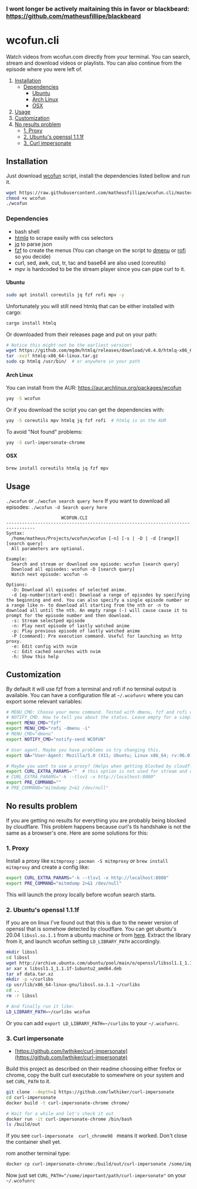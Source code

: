 ### I wont longer be actively maitaining this in favor or blackbeard: https://github.com/matheusfillipe/blackbeard

# wcofun.cli

Watch videos from wcofun.com directly from your terminal. You can search, stream and download videos or playlists. You can also continue from the episode where you were left of.


1. [Installation](#installation)
   * [Dependencies](#dependencies)
     * [Ubuntu](#ubuntu)
     * [Arch Linux](#arch-linux)
     * [OSX](#osx)
2. [Usage](#usage)
3. [Customization](#customization)
4. [No results problem](#no-results-problem)
   * [1. Proxy](#1.-proxy)
   * [2. Ubuntu's openssl 1.1.1f](#2.-ubuntu's-openssl-1.1.1f)
   * [3. Curl impersonate](#3.-curl-impersonate)


## Installation

Just download [wcofun](https://raw.githubusercontent.com/matheusfillipe/wcofun.cli/master/wcofun) script, install the dependencies listed bellow and run it.

```bash
wget https://raw.githubusercontent.com/matheusfillipe/wcofun.cli/master/wcofun
chmod +x wcofun
./wcofun
```

### Dependencies
 - bash shell
 - [htmlq](https://github.com/mgdm/htmlq) to scrape easily with css selectors
 - [jq](https://stedolan.github.io/jq/download/) to parse json
 - [fzf](https://github.com/junegunn/fzf) to create the menus (You can change on the script to [dmenu](https://tools.suckless.org/dmenu/) or [rofi](https://github.com/davatorium/rofi) so you decide)
 - curl, sed, awk, cut, tr, tac and base64 are also used (coreutils)
 - mpv is hardcoded to be the stream player since you can pipe curl to it.

#### Ubuntu
```bash
sudo apt install coreutils jq fzf rofi mpv -y
```
Unfortunately you will still need htmlq that can be either installed with cargo:
```bash
cargo install htmlq
```
Or downloaded from their releases page and put on your path:
```bash
# Notice this might not be the earliest version!
wget https://github.com/mgdm/htmlq/releases/download/v0.4.0/htmlq-x86_64-linux.tar.gz
tar -xvzf htmlq-x86_64-linux.tar.gz
sudo cp htmlq /usr/bin/  # or anywhere in your path
```

#### Arch Linux

You can install from the AUR: https://aur.archlinux.org/packages/wcofun

```bash
yay -S wcofun
```

Or if you download the script you can get the dependencies with:

```bash
yay -S coreutils mpv htmlq jq fzf rofi  # htmlq is on the AUR
```

To avoid "Not found" problems:

```bash
yay -S curl-impersonate-chrome
```

#### OSX

```bash
brew install coreutils htmlq jq fzf mpv
```

## Usage
`./wcofun` or `./wocfun search query here`
If you want to download all episodes: `./wcofun -d Search query here`

```
                     WCOFUN.CLI
---------------------------------------------------------------------------------
Syntax:
  /home/matheus/Projects/wcofun/wcofun [-n] [-s | -D | -d [range]] [search query]
  All parameters are optional.

Example:
  Search and stream or download one episode: wcofun [search query]
  Download all episodes: wcofun -D [search query]
  Watch next episode: wcofun -n

Options:
  -D: Download all episodes of selected anime.
  -d [ep-number|start-end]: Download a range of episodes by specifying the beginning and end. You can also specify a single episode number or a range like n- to download all starting from the nth or -n to download all until the nth. An empty range (-) will cause cause it to prompt for the episode number and then download.
  -s: Stream selectped episode
  -n: Play next episode of lastly watched anime
  -p: Play previous episode of lastly watched anime
  -P [command]: Pre execution command. Useful for launching an http proxy.
  -e: Edit config with nvim
  -c: Edit cached searches with nvim
  -h: Show this help
```

## Customization

By default it will use fzf from a terminal and rofi if no terminal output is available. You can have a configuration file at `~/.wcofunrc` where you can export some relevant variables:

```bash
# MENU_CMD: Choose your menu command. Tested with dmenu, fzf and rofi only
# NOTIFY_CMD. How to tell you about the status. Leave empty for a simple echo to stdout
export MENU_CMD="fzf"
export MENU_CMD="rofi -dmenu -i"
# MENU_CMD="dmenu"
export NOTIFY_CMD="notify-send WCOFUN"

# User agent. Maybe you have problems so try changing this.
export UA="User-Agent: Mozilla/5.0 (X11; Ubuntu; Linux x86_64; rv:96.0) Gecko/20100101 Firefox/96.0"

# Maybe you want to use a proxy? (Helps when getting blocked by cloudflare, or if you want to debug)
export CURL_EXTRA_PARAMS=""  # this option is not used for stream and download
# CURL_EXTRA_PARAMS="-k --tlsv1 -x http://localhost:8080"
export PRE_COMMAND=""
# PRE_COMMAND="mitmdump 2>&1 /dev/null"
```

## No results problem

If you are getting no results for everything you are probably being blocked by cloudflare. This problem happens because curl's tls handshake is not the same as a browser's one. Here are some solutions for this:

### 1. Proxy

 Install a proxy like `mitmproxy` : `pacman -S mitmproxy` or `brew install mitmproxy` and create a config like:

```bash
export CURL_EXTRA_PARAMS="-k --tlsv1 -x http://localhost:8080"
export PRE_COMMAND="mitmdump 2>&1 /dev/null"

```
This will launch the proxy locally before wcofun search starts.


### 2. Ubuntu's openssl 1.1.1f

If you are on linux I've found out that this is due to the newer version of openssl that is somehow detected by cloudflare. You can get ubuntu's 20.04 `libssl.so.1.1` from a ubuntu machine or from [here](http://archive.ubuntu.com/ubuntu/pool/main/o/openssl/libssl1.1_1.1.1f26). Extract the library from it, and launch wcofun setting `LD_LIBRARY_PATH` accordingly.

```bash
mkdir libssl
cd libssl
wget http://archive.ubuntu.com/ubuntu/pool/main/o/openssl/libssl1.1_1.1.1f-1ubuntu2_amd64.deb
ar xar x libssl1.1_1.1.1f-1ubuntu2_amd64.deb
tar xf data.tar.xz
mkdir -p ~/curlibs
cp usr/lib/x86_64-linux-gnu/libssl.so.1.1 ~/curlibs
cd ..
rm -r libssl

# And finally run it like:
LD_LIBRARY_PATH=~/curlibs wcofun
```
Or you can add `export LD_LIBRARY_PATH=~/curlibs` to your `~/.wcofunrc`.

### 3. Curl impersonate

* [https://github.com/lwthiker/curl-impersonate](https://github.com/lwthiker/curl-impersonate)

Build this project as described on their readme choosing either firefox or chrome, copy the built curl executable to somewhere on your system and set `CURL_PATH` to it.

``` bash
git clone --depth=1 https://github.com/lwthiker/curl-impersonate
cd curl-impersonate
docker build -t curl-impersonate-chrome chrome/

# Wait for a while and let's check it out
docker run -it curl-impersonate-chrome /bin/bash
ls /build/out
```

If you see `curl-impersonate  curl_chrome98 ` means it worked. Don't close the container shell yet.

rom another terminal type:

```bash
docker cp curl-impersonate-chrome:/build/out/curl-impersonate /some/important/path/curl-impersonate
```

Now just set `CURL_PATH="/some/important/path/curl-impersonate"` on your `~/.wcofunrc`
